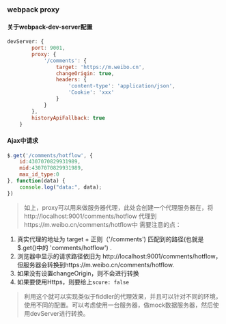### webpack proxy

#### 关于webpack-dev-server配置

``` javascript
devServer: {
        port: 9001,
        proxy: {
            '/comments': {
                target: 'https://m.weibo.cn',
                changeOrigin: true,
                headers: {
                    'content-type': 'application/json',
                    'Cookie': 'xxx'
                }
            }
        },
        historyApiFallback: true
    }
```

#### Ajax中请求

``` javascript
$.get('/comments/hotflow', {
    id:4307070829931989,
    mid:4307070829931989,
    max_id_type:0
}, function(data) {
    console.log("data:", data);
})
```
> 如上，proxy可以用来做服务器代理，此处会创建一个代理服务器在，将http://localhost:9001/comments/hotflow 代理到https://m.weibo.cn/comments/hotflow中
需要注意的点：
1. 真实代理的地址为 target + 正则（'/comments') 匹配到的路径(也就是  $.get()中的 'comments/hotflow') .
2. 浏览器中显示的请求路径依旧为 http://localhost:9001/comments/hotflow，但服务器会转换到https://m.weibo.cn/comments/hotflow.
3. 如果没有设置changeOrigin，则不会进行转换
4. 如果要使用Https，则要给上`scure: false`

>利用这个就可以实现类似于fiddler的代理效果，并且可以针对不同的环境，使用不同的配置。可以考虑使用一台服务器，做mock数据服务器，然后使用devServer进行转换。
